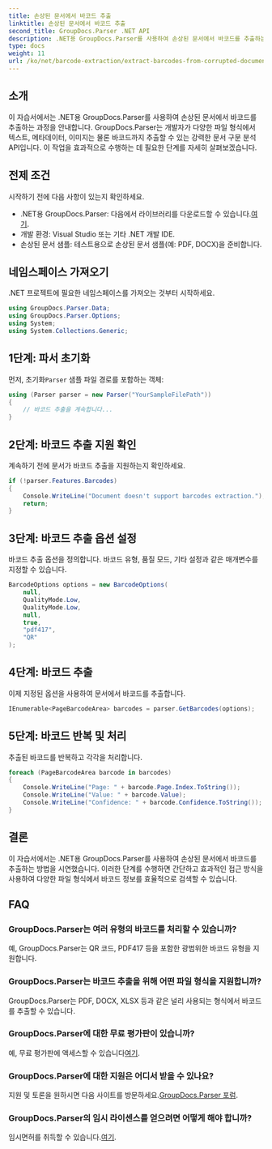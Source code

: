 ```yaml
---
title: 손상된 문서에서 바코드 추출
linktitle: 손상된 문서에서 바코드 추출
second_title: GroupDocs.Parser .NET API
description: .NET용 GroupDocs.Parser를 사용하여 손상된 문서에서 바코드를 추출하는 방법을 알아보세요. 단계별 지침이 포함된 종합 튜토리얼입니다.
type: docs
weight: 11
url: /ko/net/barcode-extraction/extract-barcodes-from-corrupted-document/
---
```

## 소개
이 자습서에서는 .NET용 GroupDocs.Parser를 사용하여 손상된 문서에서 바코드를 추출하는 과정을 안내합니다. GroupDocs.Parser는 개발자가 다양한 파일 형식에서 텍스트, 메타데이터, 이미지는 물론 바코드까지 추출할 수 있는 강력한 문서 구문 분석 API입니다. 이 작업을 효과적으로 수행하는 데 필요한 단계를 자세히 살펴보겠습니다.
## 전제 조건
시작하기 전에 다음 사항이 있는지 확인하세요.
-  .NET용 GroupDocs.Parser: 다음에서 라이브러리를 다운로드할 수 있습니다.[여기](https://releases.groupdocs.com/parser/net/).
- 개발 환경: Visual Studio 또는 기타 .NET 개발 IDE.
- 손상된 문서 샘플: 테스트용으로 손상된 문서 샘플(예: PDF, DOCX)을 준비합니다.

## 네임스페이스 가져오기
.NET 프로젝트에 필요한 네임스페이스를 가져오는 것부터 시작하세요.
```csharp
using GroupDocs.Parser.Data;
using GroupDocs.Parser.Options;
using System;
using System.Collections.Generic;
```
## 1단계: 파서 초기화
 먼저, 초기화`Parser` 샘플 파일 경로를 포함하는 객체:
```csharp
using (Parser parser = new Parser("YourSampleFilePath"))
{
    // 바코드 추출을 계속합니다...
}
```
## 2단계: 바코드 추출 지원 확인
계속하기 전에 문서가 바코드 추출을 지원하는지 확인하세요.
```csharp
if (!parser.Features.Barcodes)
{
    Console.WriteLine("Document doesn't support barcodes extraction.");
    return;
}
```
## 3단계: 바코드 추출 옵션 설정
바코드 추출 옵션을 정의합니다. 바코드 유형, 품질 모드, 기타 설정과 같은 매개변수를 지정할 수 있습니다.
```csharp
BarcodeOptions options = new BarcodeOptions(
    null,
    QualityMode.Low,
    QualityMode.Low,
    null,
    true,
    "pdf417",
    "QR"
);
```
## 4단계: 바코드 추출
이제 지정된 옵션을 사용하여 문서에서 바코드를 추출합니다.
```csharp
IEnumerable<PageBarcodeArea> barcodes = parser.GetBarcodes(options);
```
## 5단계: 바코드 반복 및 처리
추출된 바코드를 반복하고 각각을 처리합니다.
```csharp
foreach (PageBarcodeArea barcode in barcodes)
{
    Console.WriteLine("Page: " + barcode.Page.Index.ToString());
    Console.WriteLine("Value: " + barcode.Value);
    Console.WriteLine("Confidence: " + barcode.Confidence.ToString());
}
```

## 결론
이 자습서에서는 .NET용 GroupDocs.Parser를 사용하여 손상된 문서에서 바코드를 추출하는 방법을 시연했습니다. 이러한 단계를 수행하면 간단하고 효과적인 접근 방식을 사용하여 다양한 파일 형식에서 바코드 정보를 효율적으로 검색할 수 있습니다.

## FAQ
### GroupDocs.Parser는 여러 유형의 바코드를 처리할 수 있습니까?
예, GroupDocs.Parser는 QR 코드, PDF417 등을 포함한 광범위한 바코드 유형을 지원합니다.
### GroupDocs.Parser는 바코드 추출을 위해 어떤 파일 형식을 지원합니까?
GroupDocs.Parser는 PDF, DOCX, XLSX 등과 같은 널리 사용되는 형식에서 바코드를 추출할 수 있습니다.
### GroupDocs.Parser에 대한 무료 평가판이 있습니까?
 예, 무료 평가판에 액세스할 수 있습니다[여기](https://releases.groupdocs.com/).
### GroupDocs.Parser에 대한 지원은 어디서 받을 수 있나요?
 지원 및 토론을 원하시면 다음 사이트를 방문하세요.[GroupDocs.Parser 포럼](https://forum.groupdocs.com/c/parser/17).
### GroupDocs.Parser의 임시 라이센스를 얻으려면 어떻게 해야 합니까?
 임시면허를 취득할 수 있습니다.[여기](https://purchase.groupdocs.com/temporary-license/).